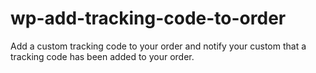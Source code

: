 # wp-add-tracking-code-to-order
Add a custom tracking code to your order and notify your custom that a tracking code has been added to your order.
